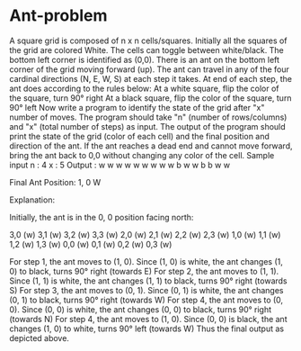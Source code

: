 # Ant-problem

A square grid is composed of n x n cells/squares. Initially all the squares of the grid are colored White. The cells can toggle between white/black. The bottom left corner is identified as (0,0). There is an ant on the bottom left corner of the grid moving forward (up). The ant can travel in any of the four cardinal directions (N, E, W, S) at each step it takes. At end of each step, the ant does according to the rules below:
At a white square, flip the color of the square, turn 90° right
At a black square, flip the color of the square, turn 90° left
Now write a program to identify the state of the grid after "x" number of moves. The program should take "n" (number of rows/columns) and "x" (total number of steps) as input. 
The output of the program should print the state of the grid (color of each cell) and the final position and direction of the ant.
If the ant reaches a dead end and cannot move forward, bring the ant back to 0,0 without changing any color of the cell.
Sample input
n : 4
x : 5
Output : 
w w w w 
w w w w
w b w w
b b w w

Final Ant Position:  1, 0 W

Explanation:

Initially, the ant is in the 0, 0 position facing north:

3,0 (w) 3,1 (w) 3,2 (w) 3,3 (w)
2,0 (w) 2,1 (w) 2,2 (w) 2,3 (w)
1,0 (w) 1,1 (w) 1,2 (w) 1,3 (w)
0,0 (w) 0,1 (w) 0,2 (w) 0,3 (w)

For step 1, the ant moves to (1, 0). Since (1, 0) is white, the ant changes (1, 0) to black, turns 90° right (towards E)
For step 2, the ant moves to (1, 1). Since (1, 1) is white, the ant changes (1, 1) to black, turns 90° right (towards S) 
For step 3, the ant moves to (0, 1). Since (0, 1) is white, the ant changes (0, 1) to black, turns 90° right (towards W) 
For step 4, the ant moves to (0, 0). Since (0, 0) is white, the ant changes (0, 0) to black, turns 90° right (towards N) 
For step 4, the ant moves to (1, 0). Since (0, 0) is black, the ant changes (1, 0) to white, turns 90° left (towards W) 
Thus the final output as depicted above.
